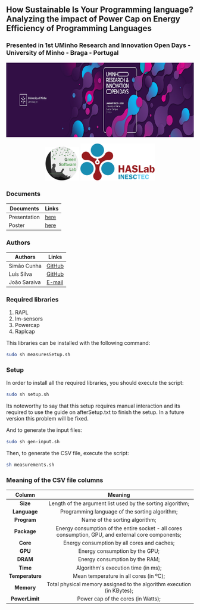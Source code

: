 ## How Sustainable Is Your Programming language? Analyzing the impact of Power Cap on Energy Efficiency of Programming Languages
### Presented in 1st UMinho Research and Innovation Open Days - University of Minho - Braga - Portugal
  <tr>
    <td align="center">
    <img src="docs/images/header.jpg" alt="header" width="1000" height="200" />
      <p align="center">
        <img src="docs/images/greensoftwarelab.png" alt="greensoftwarelab" width="90" height="90" />
        <img src="docs/images/haslab.png" alt="haslab" width="200" />
      </p>
    </td>
  </tr>

  
### Documents
| Documents         | Links                                                                                               |
|-------------------|-----------------------------------------------------------------------------------------------------|
| Presentation      | [here](https://github.com/LuisMPSilva01/Energy-Languages-PowerCap/blob/master/docs/apresentacao.pdf)         |
| Poster            | [here](https://github.com/LuisMPSilva01/Energy-Languages-PowerCap/blob/master/docs/poster.pdf)                |

### Authors
| Authors       | Links                               |
|---------------|-------------------------------------|
| Simão Cunha   | [GitHub](https://github.com/simaocunha71)    |
| Luís Silva    | [GitHub](https://github.com/LuisMPSilva01)    |
| João Saraiva  | [E-mail](mailto:saraiva@di.uminho.pt) |




### Required libraries
1. RAPL
2. lm-sensors
3. Powercap
4. Raplcap

This libraries can be installed with the following command:

```bash
sudo sh measuresSetup.sh
```

### Setup
In order to install all the required libraries, you should execute the script:

```bash
sudo sh setup.sh
```

Its noteworthy to say that this setup requires manual interaction and its required to use the guide on afterSetup.txt to finish the setup. In a future version this problem will be fixed.

And to generate the input files:

```bash
sudo sh gen-input.sh
```

Then, to generate the CSV file, execute the script:

```bash
sh measurements.sh
```

### Meaning of the CSV file columns

|       Column       |                        Meaning                        |
|:------------------:|:----------------------------------------------------:|
|       **Size**     |   Length of the argument list used by the sorting algorithm;   |
|     **Language**   |               Programming language of the sorting algorithm;              |
|     **Program**    |                     Name of the sorting algorithm;                     |
|     **Package**    | Energy consumption of the entire socket - all cores consumption, GPU, and external core components; |
|      **Core**      |               Energy consumption by all cores and caches;               |
|      **GPU**       |                      Energy consumption by the GPU;                     |
|      **DRAM**      |                      Energy consumption by the RAM;                     |
|      **Time**      |            Algorithm's execution time (in ms);            |
|  **Temperature**   |        Mean temperature in all cores (in ºC);        |
|     **Memory**     |    Total physical memory assigned to the algorithm execution (in KBytes);   |
|   **PowerLimit**   |             Power cap of the cores (in Watts);             |
